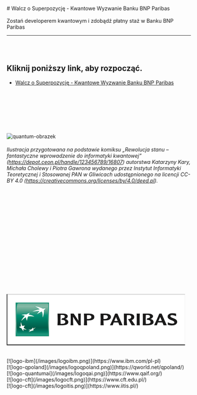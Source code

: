 <br>
# Walcz o Superpozycję - Kwantowe Wyzwanie Banku BNP Paribas
<br>
<br>
Zostań developerem kwantowym i zdobądź płatny staż w Banku BNP Paribas

*****
<br>
<br>





## Kliknij poniższy link, aby rozpocząć.
* [Walcz o Superpozycję - Kwantowe Wyzwanie Banku BNP Paribas](Qchallenge/README.md)  
<br>
<br>
<br>
<br>
<br>
<br>

![quantum-obrazek](/images/q2.png)
###### Ilustracja przygotowana na podstawie komiksu „Rewolucja stanu – fantastyczne wprowadzenie do informatyki kwantowej” (https://depot.ceon.pl/handle/123456789/16807) autorstwa Katarzyny Kary, Michała Cholewy i Piotra Gawrona wydanego przez Instytut Informatyki Teoretycznej i Stosowanej PAN w Gliwicach udostępnionego na licencji CC-BY 4.0 (https://creativecommons.org/licenses/by/4.0/deed.pl).



<br>
<br>
<br>
<br>
<br>
<br>
<br>
<br>
<br>
<br>
<br>
<br>
<br>
<br>
<br>


[![logo-bnp](/images/logobnpparibas.png)](https://www.bnpparibas.pl/)

<br>
[![logo-ibm](/images/logoibm.png)](https://www.ibm.com/pl-pl)
<br>
[![logo-qpoland](/images/logoqpoland.png)](https://qworld.net/qpoland/)
<br>
[![logo-quantumai](/images/logoqai.png)](https://www.qaif.org/)
<br>
[![logo-cft](/images/logocft.png)](https://www.cft.edu.pl/)
<br>
[![logo-cft](/images/logoitis.png)](https://www.iitis.pl/)




<br>
<br>
<br>


